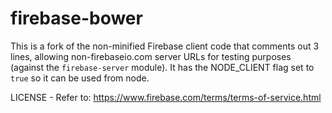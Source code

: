 firebase-bower
==============

This is a fork of the non-minified Firebase client code that comments out 3 lines, allowing non-firebaseio.com server URLs for testing purposes (against the `firebase-server` module). It has the NODE_CLIENT flag set to `true` so it can be used from node.

LICENSE - Refer to: https://www.firebase.com/terms/terms-of-service.html